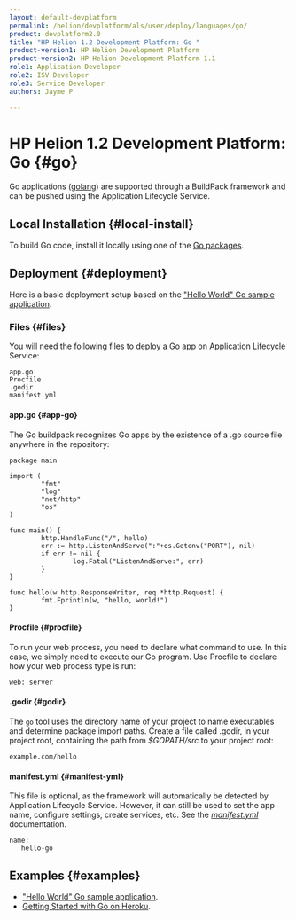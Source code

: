 ```yaml
---
layout: default-devplatform
permalink: /helion/devplatform/als/user/deploy/languages/go/
product: devplatform2.0
title: "HP Helion 1.2 Development Platform: Go "
product-version1: HP Helion Development Platform
product-version2: HP Helion Development Platform 1.1
role1: Application Developer 
role2: ISV Developer
role3: Service Developer
authors: Jayme P

---
```

<!--UNDER REVISION-->

# HP Helion 1.2 Development Platform: Go {#go}


Go applications ([golang](http://golang.org/)) are supported through a
BuildPack framework and can be pushed using the Application Lifecycle Service.

## Local Installation {#local-install}

To build Go code, install it locally using one of the [Go packages](http://code.google.com/p/go/downloads/list).

## Deployment {#deployment}

Here is a basic deployment setup based on the ["Hello World" Go sample
application](https://github.com/Stackato-Apps/go-hello-buildpack).

### Files {#files}

You will need the following files to deploy a Go app on Application Lifecycle Service:

    app.go
    Procfile
    .godir
    manifest.yml

#### app.go {#app-go}

The Go buildpack recognizes Go apps by the existence of a .go source
file anywhere in the repository:

    package main

    import (
            "fmt"
            "log"
            "net/http"
            "os"
    )

    func main() {
            http.HandleFunc("/", hello)
            err := http.ListenAndServe(":"+os.Getenv("PORT"), nil)
            if err != nil {
                    log.Fatal("ListenAndServe:", err)
            }
    }

    func hello(w http.ResponseWriter, req *http.Request) {
            fmt.Fprintln(w, "hello, world!")
    }

#### Procfile {#procfile}

To run your web process, you need to declare what command to use. In
this case, we simply need to execute our Go program. Use Procfile to
declare how your web process type is run:

    web: server

#### .godir {#godir}

The `go` tool uses the directory name of your
project to name executables and determine package import paths. Create
a file called .godir, in your project root, containing the path from
*\$GOPATH/src* to your project root:

    example.com/hello

#### manifest.yml {#manifest-yml}

This file is optional, as the framework will automatically be detected
by Application Lifecycle Service. However, it can still be used to set the app name,
configure settings, create services, etc. See the [*manifest.yml*](/helion/devplatform/als/user/deploy/manifestyml/) documentation.

	name:
	   hello-go

## Examples {#examples}

-   ["Hello World" Go sample
    application](https://github.com/Stackato-Apps/go-hello-buildpack).
-   [Getting Started with Go on
    Heroku](http://mmcgrana.github.com/2012/09/getting-started-with-go-on-heroku).
